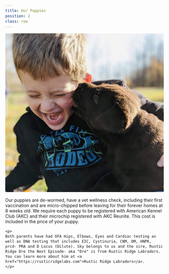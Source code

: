 ```yaml
---
title: Our Puppies
position: 2
class: row
---
```


![Young boy playing with a chocolate lab](images/cute_boy_cute_puppies.JPG)

<div>
    <p>Our puppies are de-wormed, have a vet wellness check, including their first vaccination and are micro-chipped before leaving for their forever homes at 8 weeks old. We require each puppy to be registered with American Kennel Club (AKC) and their microchip registered with AKC Reunite. This cost is included in the price of your puppy.</p>

    <p>
    Both parents have had OFA Hips, Elbows, Eyes and Cardiac testing as well as DNA testing that includes EIC, Cystinuria, CNM, DM, HNPK, prcd- PRA and D Locus (Dilute). Sky belongs to us and the sire, Rustic Ridge Dre the Next Episode- aka "Dre" is from Rustic Ridge Labradors.  You can learn more about him at <a href="https://rusticridgelabs.com">Rustic Ridge Labradors</a>.
    </p>

</div>
